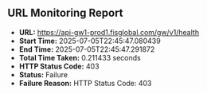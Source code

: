 ## URL Monitoring Report

- **URL:** https://api-gw1-prod1.fisglobal.com/gw/v1/health
- **Start Time:** 2025-07-05T22:45:47.080439
- **End Time:** 2025-07-05T22:45:47.291872
- **Total Time Taken:** 0.211433 seconds
- **HTTP Status Code:** 403
- **Status:** Failure
- **Failure Reason:** HTTP Status Code: 403

